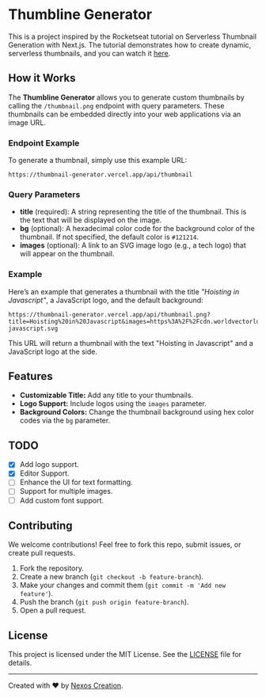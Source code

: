 # Thumbline Generator

This is a project inspired by the Rocketseat tutorial on Serverless Thumbnail Generation with Next.js. The tutorial demonstrates how to create dynamic, serverless thumbnails, and you can watch it [here](https://www.youtube.com/watch?v=qvetoR6V5ic).

## How it Works

The **Thumbline Generator** allows you to generate custom thumbnails by calling the `/thumbnail.png` endpoint with query parameters. These thumbnails can be embedded directly into your web applications via an image URL.

### Endpoint Example

To generate a thumbnail, simply use this example URL:

```
https://thumbnail-generator.vercel.app/api/thumbnail
```

### Query Parameters

- **title** (required): A string representing the title of the thumbnail. This is the text that will be displayed on the image.
- **bg** (optional): A hexadecimal color code for the background color of the thumbnail. If not specified, the default color is `#121214`.
- **images** (optional): A link to an SVG image logo (e.g., a tech logo) that will appear on the thumbnail.

### Example

Here’s an example that generates a thumbnail with the title *"Hoisting in Javascript"*, a JavaScript logo, and the default background:

```
https://thumbnail-generator.vercel.app/api/thumbnail.png?title=Hoisting%20in%20Javascript&images=https%3A%2F%2Fcdn.worldvectorlogo.com%2Flogos%2Flogo-javascript.svg
```

This URL will return a thumbnail with the text "Hoisting in Javascript" and a JavaScript logo at the side.

## Features

- **Customizable Title:** Add any title to your thumbnails.
- **Logo Support:** Include logos using the `images` parameter.
- **Background Colors:** Change the thumbnail background using hex color codes via the `bg` parameter.

## TODO

- [x] Add logo support.
- [x] Editor Support.
- [ ] Enhance the UI for text formatting.
- [ ] Support for multiple images.
- [ ] Add custom font support.

## Contributing

We welcome contributions! Feel free to fork this repo, submit issues, or create pull requests.

1. Fork the repository.
2. Create a new branch (`git checkout -b feature-branch`).
3. Make your changes and commit them (`git commit -m 'Add new feature'`).
4. Push the branch (`git push origin feature-branch`).
5. Open a pull request.

## License

This project is licensed under the MIT License. See the [LICENSE](LICENSE) file for details.

---

Created with ❤️ by [Nexos Creation](https://github.com/nexoscreation).